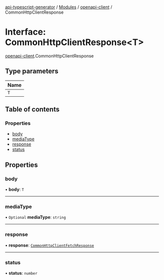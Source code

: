 [api-typescript-generator](../../README.md) / [Modules](../modules.md) / [openapi-client](../modules/openapi_client.md) / CommonHttpClientResponse

# Interface: CommonHttpClientResponse\<T\>

[openapi-client](../modules/openapi_client.md).CommonHttpClientResponse

## Type parameters

| Name |
| :------ |
| `T` |

## Table of contents

### Properties

- [body](openapi_client.CommonHttpClientResponse.md#body)
- [mediaType](openapi_client.CommonHttpClientResponse.md#mediatype)
- [response](openapi_client.CommonHttpClientResponse.md#response)
- [status](openapi_client.CommonHttpClientResponse.md#status)

## Properties

### body

• **body**: `T`

___

### mediaType

• `Optional` **mediaType**: `string`

___

### response

• **response**: [`CommonHttpClientFetchResponse`](openapi_client.CommonHttpClientFetchResponse.md)

___

### status

• **status**: `number`
